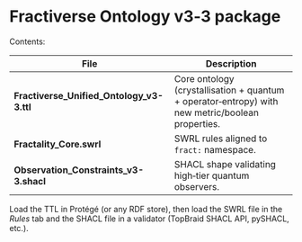 # Fractiverse Ontology v3‑3 package

Contents:

| File | Description |
|------|-------------|
| **Fractiverse_Unified_Ontology_v3-3.ttl** | Core ontology (crystallisation + quantum + operator‑entropy) with new metric/boolean properties. |
| **Fractality_Core.swrl** | SWRL rules aligned to `fract:` namespace. |
| **Observation_Constraints_v3-3.shacl** | SHACL shape validating high‑tier quantum observers. |

Load the TTL in Protégé (or any RDF store), then load the SWRL file in the *Rules* tab and the SHACL file in a validator (TopBraid SHACL API, pySHACL, etc.).

